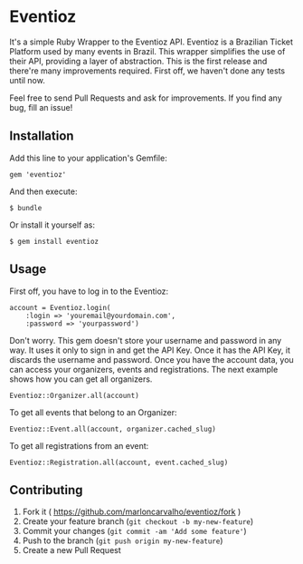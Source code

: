 # Eventioz

It's a simple Ruby Wrapper to the Eventioz API. Eventioz is a Brazilian Ticket Platform used by many events in Brazil. This wrapper simplifies the use
of their API, providing a layer of abstraction. This is the first release and there're many improvements required. First off, we haven't done any tests
until now.

Feel free to send Pull Requests and ask for improvements. If you find any bug, fill an issue!

## Installation

Add this line to your application's Gemfile:

    gem 'eventioz'

And then execute:

    $ bundle

Or install it yourself as:

    $ gem install eventioz

## Usage

First off, you have to log in to the Eventioz:

    account = Eventioz.login(
        :login => 'youremail@yourdomain.com',
        :password => 'yourpassword')

Don't worry. This gem doesn't store your username and password in any way. It uses it only to sign in and get the API Key.
Once it has the API Key, it discards the username and password. Once you have the account data, you can access your organizers,
events and registrations. The next example shows how you can get all organizers.

    Eventioz::Organizer.all(account)

To get all events that belong to an Organizer:

    Eventioz::Event.all(account, organizer.cached_slug)

To get all registrations from an event:

    Eventioz::Registration.all(account, event.cached_slug)

## Contributing

1. Fork it ( https://github.com/marloncarvalho/eventioz/fork )
2. Create your feature branch (`git checkout -b my-new-feature`)
3. Commit your changes (`git commit -am 'Add some feature'`)
4. Push to the branch (`git push origin my-new-feature`)
5. Create a new Pull Request
